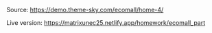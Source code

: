 Source: https://demo.theme-sky.com/ecomall/home-4/

Live version: https://matrixunec25.netlify.app/homework/ecomall_part